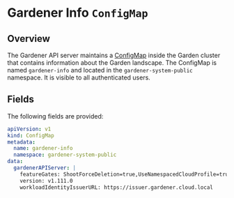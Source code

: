 # Gardener Info `ConfigMap`

## Overview

The Gardener API server maintains a [ConfigMap](https://kubernetes.io/docs/concepts/configuration/configmap/) inside the Garden cluster that contains information about the Garden landscape.
The ConfigMap is named `gardener-info` and located in the `gardener-system-public` namespace. It is visible to all authenticated users.

## Fields

The following fields are provided:

```yaml
apiVersion: v1
kind: ConfigMap
metadata:
  name: gardener-info
  namespace: gardener-system-public
data:
  gardenerAPIServer: |                                                      # key name of the gardener-apiserver section
    featureGates: ShootForceDeletion=true,UseNamespacedCloudProfile=true    # list of the configured feature gates
    version: v1.111.0                                                       # version of the gardener-apiserver
    workloadIdentityIssuerURL: https://issuer.gardener.cloud.local          # the URL of the authority that issues workload identity tokens
```
